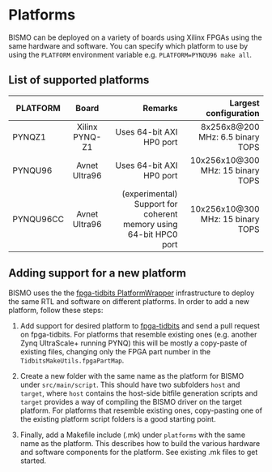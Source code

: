 # Platforms

BISMO can be deployed on a variety of boards using Xilinx FPGAs using the
same hardware and software.
You can specify which platform to use by using the `PLATFORM` environment
variable e.g. `PLATFORM=PYNQU96 make all`.

## List of supported platforms

| PLATFORM        | Board       | Remarks  | Largest configuration  |
| ------------- |:-------------:| -----:| -----:|
| PYNQZ1      | Xilinx PYNQ-Z1 | Uses 64-bit AXI HP0 port | 8x256x8@200 MHz: 6.5 binary TOPS |
| PYNQU96      | Avnet Ultra96 |  Uses 64-bit AXI HP0 port | 10x256x10@300 MHz: 15 binary TOPS |
| PYNQU96CC | Avnet Ultra96 | (experimental) Support for coherent memory using 64-bit HPC0 port | 10x256x10@300 MHz: 15 binary TOPS |

## Adding support for a new platform

BISMO uses the the [fpga-tidbits
PlatformWrapper](https://github.com/maltanar/fpga-tidbits/wiki/platformwrapper)
infrastructure to deploy the same RTL and software on different platforms.
In order to add a new platform, follow these steps:

1. Add support for desired platform to
[fpga-tidbits](https://github.com/maltanar/fpga-tidbits)
and send a pull request on fpga-tidbits. For platforms that resemble existing
ones (e.g. another Zynq UltraScale+ running PYNQ) this will be mostly a
copy-paste of existing files, changing only the FPGA part number in the
`TidbitsMakeUtils.fpgaPartMap`.

2. Create a new folder with the same name as the platform for BISMO under
`src/main/script`. This should have two subfolders `host` and `target`, where
`host` contains the host-side bitfile generation scripts and `target` provides
a way of compiling the BISMO driver on the target platform. For platforms that
resemble existing ones, copy-pasting one of the existing platform script
folders is a good starting point.

3. Finally, add a Makefile include (.mk) under `platforms` with the same name as
the platform. This describes how to build the various hardware and software
components for the platform. See existing .mk files to get started.

